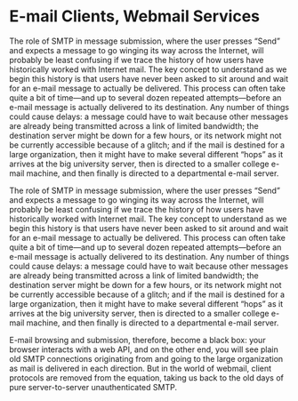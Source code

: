# E-mail Clients, Webmail Services

The role of SMTP in message submission, where the user presses “Send” and expects a message to go
winging its way across the Internet, will probably be least confusing if we trace the history of how users
have historically worked with Internet mail.
The key concept to understand as we begin this history is that users have never been asked to sit
around and wait for an e-mail message to actually be delivered. This process can often take quite a bit of
time—and up to several dozen repeated attempts—before an e-mail message is actually delivered to its
destination. Any number of things could cause delays: a message could have to wait because other
messages are already being transmitted across a link of limited bandwidth; the destination server might
be down for a few hours, or its network might not be currently accessible because of a glitch; and if the
mail is destined for a large organization, then it might have to make several different “hops” as it arrives
at the big university server, then is directed to a smaller college e-mail machine, and then finally is
directed to a departmental e-mail server.

The role of SMTP in message submission, where the user presses “Send” and expects a message to go
winging its way across the Internet, will probably be least confusing if we trace the history of how users
have historically worked with Internet mail.
The key concept to understand as we begin this history is that users have never been asked to sit
around and wait for an e-mail message to actually be delivered. This process can often take quite a bit of
time—and up to several dozen repeated attempts—before an e-mail message is actually delivered to its
destination. Any number of things could cause delays: a message could have to wait because other
messages are already being transmitted across a link of limited bandwidth; the destination server might
be down for a few hours, or its network might not be currently accessible because of a glitch; and if the
mail is destined for a large organization, then it might have to make several different “hops” as it arrives
at the big university server, then is directed to a smaller college e-mail machine, and then finally is
directed to a departmental e-mail server.

E-mail browsing and submission, therefore, become a black box: your browser interacts with a web
API, and on the other end, you will see plain old SMTP connections originating from and going to the
large organization as mail is delivered in each direction. But in the world of webmail, client protocols are
removed from the equation, taking us back to the old days of pure server-to-server unauthenticated
SMTP.
